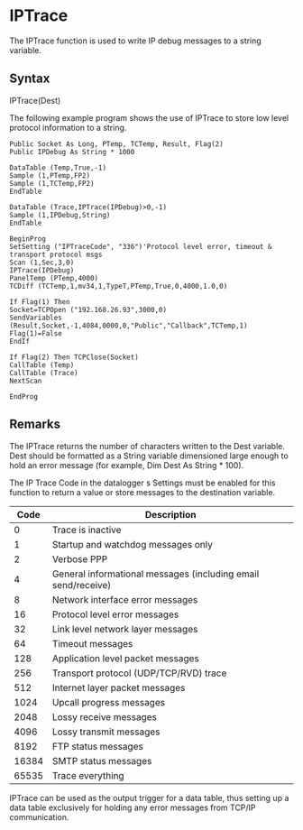 # IPTrace

The IPTrace function is used to write IP debug messages to a string variable.

## Syntax

IPTrace(Dest)

The following example program shows the use of IPTrace to store low level protocol information to a string.

```
Public Socket As Long, PTemp, TCTemp, Result, Flag(2)
Public IPDebug As String * 1000

DataTable (Temp,True,-1)
Sample (1,PTemp,FP2)
Sample (1,TCTemp,FP2)
EndTable

DataTable (Trace,IPTrace(IPDebug)>0,-1)
Sample (1,IPDebug,String)
EndTable

BeginProg
SetSetting ("IPTraceCode", "336")'Protocol level error, timeout & transport protocol msgs
Scan (1,Sec,3,0)
IPTrace(IPDebug)
PanelTemp (PTemp,4000)
TCDiff (TCTemp,1,mv34,1,TypeT,PTemp,True,0,4000,1.0,0)

If Flag(1) Then
Socket=TCPOpen ("192.168.26.93",3000,0)
SendVariables (Result,Socket,-1,4084,0000,0,"Public","Callback",TCTemp,1)
Flag(1)=False
EndIf

If Flag(2) Then TCPClose(Socket)
CallTable (Temp)
CallTable (Trace)
NextScan

EndProg
```

## Remarks

The IPTrace returns the number of characters written to the Dest variable. Dest should be formatted as a String variable dimensioned large enough to hold an error message (for example, Dim Dest As String \* 100).

The IP Trace Code in the datalogger s Settings must be enabled for this function to return a value or store messages to the destination variable.

| Code  | Description                                                   |
| ----- | ------------------------------------------------------------- |
| 0     | Trace is inactive                                             |
| 1     | Startup and watchdog messages only                            |
| 2     | Verbose PPP                                                   |
| 4     | General informational messages (including email send/receive) |
| 8     | Network interface error messages                              |
| 16    | Protocol level error messages                                 |
| 32    | Link level network layer messages                             |
| 64    | Timeout messages                                              |
| 128   | Application level packet messages                             |
| 256   | Transport protocol (UDP/TCP/RVD) trace                        |
| 512   | Internet layer packet messages                                |
| 1024  | Upcall progress messages                                      |
| 2048  | Lossy receive messages                                        |
| 4096  | Lossy transmit messages                                       |
| 8192  | FTP status messages                                           |
| 16384 | SMTP status messages                                          |
| 65535 | Trace everything                                              |

IPTrace can be used as the output trigger for a data table, thus setting up a data table exclusively for holding any error messages from TCP/IP communication.
